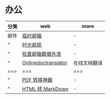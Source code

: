# 办公

| 分类 | web                                                              | more         |
| ---- | ---------------------------------------------------------------- | ------------ |
| 邮件 | [临时邮箱](http://24mail.chacuo.net)                             | -            |
| ^    | [时光邮局](https://www.hi2future.com)                            | -            |
| ^    | [检查邮箱数据外泄](https://monitor.firefox.com/)                 | -            |
| ^    | [Onlinedoctranslator](https://www.onlinedoctranslator.com/zh-CN) | 在线文档翻译 |
| ===  | ===                                                              | ===          |
| ^    | [PDF 转换神器](https://www.hipdf.cn/all-tools)                   | -            |
| ^    | [HTML 转 MarkDown](https://tools.miku.ac/html2markdown)          | -            |
